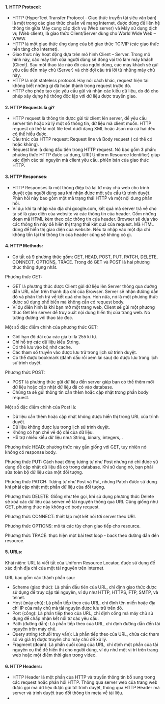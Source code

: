#### 1. HTTP Protocol:
- HTTP (HyperText Transfer Protocol - Giao thức truyền tải siêu văn bản) là một trong các giao thức chuẩn về mạng Internet, được dùng để liên hệ thông tin giữa Máy cung cấp dịch vụ (Web server) và Máy sử dụng dịch vụ (Web client), là giao thức Client/Server dùng cho World Wide Web – WWW.
- HTTP là một giao thức ứng dụng của bộ giao thức TCP/IP (các giao thức nền tảng cho Internet).
- Giao thức này hoạt động dựa trên mô hình Client – Server. Trong mô hình này, các máy tính của người dùng sẽ đóng vai trò làm máy khách (Client). Sau một thao tác nào đó của người dùng, các máy khách sẽ gửi yêu cầu đến máy chủ (Server) và chờ đợi câu trả lời từ những máy chủ này.
- HTTP là một stateless protocol. Hay nói cách khác, request hiện tại không biết những gì đã hoàn thành trong request trước đó.
- HTTP cho phép tạo các yêu cầu gửi và nhận các kiểu dữ liệu, do đó cho phép xây dựng hệ thống độc lập với dữ liệu được truyển giao.

#### 2. HTTP Requests là gì?
- HTTP request là thông tin được gửi từ client lên server, để yêu cầu server tìm hoặc xử lý một số thông tin, dữ liệu mà client muốn. HTTP request có thể là một file text dưới dạng XML hoặc Json mà cả hai đều có thể hiểu được.
- Cấu trúc của HTTP request: Request line và Body request ( có thể có hoặc không).
- Request line là dòng đầu tiên trong HTTP request. Nó bao gồm 3 phần: phương thức HTTP được sử dụng, URI( Uniform Resource Identifier) giúp xác định các tài nguyên mà client yêu cầu, phiên bản của giao thức HTTP.

#### 3. HTTP Responses:
- HTTP Responses là một thông điệp trả lại từ máy chủ web cho trình duyệt của người dùng sau khi nhận được một yêu cầu từ trình duyệt. Phản hồi này bao gồm một mã trạng thái HTTP và một nội dung phản hồi.
- Ví dụ: khi ta nhập vào địa chỉ google.com, kết quả mà server trả về cho ta sẽ là giao diện của website và các thông tin của header. Gồm những đoạn mã HTML kèm theo các thông tin của header. Browser sẽ dựa vào các thông tin này để hiển thị trạng thái kết quả của request. Mã HTML dùng để hiển thị giao diện của website. Nếu ta nhập vào một địa chỉ không tồn tại thì thông tin của header cũng sẽ không có gì.

#### 4. HTTP Methods:
- Có tất cả 9 phương thức gồm: GET, HEAD, POST, PUT, PATCH, DELETE, CONNECT, OPTIONS, TRACE. Trong đó GET và POST là hai phương thức thông dụng nhất.

Phương thức GET:
- GET là phương thức được Client gửi dữ liệu lên Server thông qua đường dẫn URL nằm trên thanh địa chỉ của Browser. Server sẽ nhận đường dẫn đó và phân tích trả về kết quả cho bạn. Hơn nữa, nó là một phương thức được sử dụng phổ biến mà không cần có request body.
- Ví dụ điển hình là khi bạn mở một trang web, Client sẽ gửi một phương thức Get lên server để truy xuất nội dung hiển thị của trang web. Nó tương đương với thao tác đọc.

Một số đặc điểm chính của phương thức GET:
- Giới hạn độ dài của các giá trị là 255 kí tự.
- Chỉ hỗ trợ các dữ liệu kiểu String.
- Có thể lưu vào bộ nhớ cache.
- Các tham số truyền vào được lưu trữ trong lịch sử trình duyệt.
- Có thể được bookmark (đánh dấu rồi xem lại sau) do được lưu trong lịch sử trình duyệt.

Phương thức POST:
- POST là phương thức gửi dữ liệu đến server giúp bạn có thể thêm mới dữ liệu hoặc cập nhật dữ liệu đã có vào database.
- Chúng ta sẽ gửi thông tin cần thêm hoặc cập nhật trong phần body request.

Một số đặc điểm chính của Post là:
- Dữ liệu cần thêm hoặc cập nhật không được hiển thị trong URL của trình duyệt.
- Dữ liệu không được lưu trong lịch sử trình duyệt.
- Không có hạn chế về độ dài của dữ liệu.
- Hỗ trợ nhiều kiểu dữ liệu như: String, binary, integers,..

Phương thức HEAD: phương thức này gần giống với GET, tuy nhiên nó không có response body.

Phương thức PUT: Cách hoạt động tương tự như Post nhưng nó chỉ được sử dụng để cập nhật dữ liệu đã có trong database. Khi sử dụng nó, bạn phải sửa toàn bộ dữ liệu của một đối tượng.

Phương thức PATCH: Tượng tự như Post và Put, nhưng Patch được sử dụng khi phải cập nhật một phần dữ liệu của đối tượng.

Phương thức DELETE: Giống như tên gọi, khi sử dụng phương thức Delete sẽ xoá các dữ liệu của server về tài nguyên thông qua URI. Cũng giống như GET, phương thức này không có body request.

Phương thức CONNECT: thiết lập một kết nối tới server theo URI.

Phương thức OPTIONS: mô tả các tùy chọn giao tiếp cho resource.

Phương thức TRACE: thực hiện một bài test loop - back theo đường dẫn đến resource.

#### 5. URLs:
Khái niệm: URL là viết tắt của Uniform Resource Locator, được sử dụng để xác định địa chỉ của một tài nguyên trên Internet.

URL bao gồm các thành phần sau:
- Scheme (giao thức): Là phần đầu tiên của URL, chỉ định giao thức được sử dụng để truy cập tài nguyên, ví dụ như HTTP, HTTPS, FTP, SMTP, và telnet.
- Host (máy chủ): Là phần tiếp theo của URL, chỉ định tên miền hoặc địa chỉ IP của máy chủ mà tài nguyên được lưu trữ trên đó.
- Port (cổng): Là phần tiếp theo của URL, chỉ định cổng mà máy chủ sử dụng để chấp nhận kết nối từ các yêu cầu.
- Path (đường dẫn): Là phần tiếp theo của URL, chỉ định đường dẫn đến tài nguyên trên máy chủ.
- Query string (chuỗi truy vấn): Là phần tiếp theo của URL, chứa các tham số và giá trị được truyền cho máy chủ để xử lý.
- Fragment (đoạn): Là phần cuối cùng của URL, chỉ định một phần của tài nguyên cụ thể để hiển thị cho người dùng, ví dụ như một vị trí trên trang web hoặc một điểm thời gian trong video.

#### 6. HTTP Headers:
- HTTP Header là một phần của HTTP và truyền thông tin bổ sung trong các request hoặc phản hồi HTTP. Thông qua server web của trang web được gọi mà dữ liệu được gửi tới trình duyệt, thông qua HTTP Header mà server và trình duyệt trao đổi thông tin meta về tài liệu.
- 

